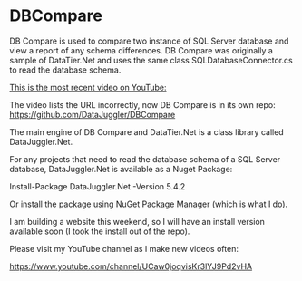 # DBCompare
DB Compare is used to compare two instance of SQL Server database and view a report of any schema differences. DB Compare was originally a sample of DataTier.Net and uses the same class SQLDatabaseConnector.cs to read the database schema.


[This is the most recent video on YouTube:](https://youtu.be/13HipAOyAqU)

The video lists the URL incorrectly, now DB Compare is in its own repo:
https://github.com/DataJuggler/DBCompare

The main engine of DB Compare and DataTier.Net is a class library called DataJuggler.Net.

For any projects that need to read the database schema of a SQL Server database, DataJuggler.Net is available as a Nuget Package:

Install-Package DataJuggler.Net -Version 5.4.2

Or install the package using NuGet Package Manager (which is what I do).

I am building a website this weekend, so I will have an install version available soon (I took the install out of the repo).

Please visit my YouTube channel as I make new videos often:

https://www.youtube.com/channel/UCaw0joqvisKr3lYJ9Pd2vHA


